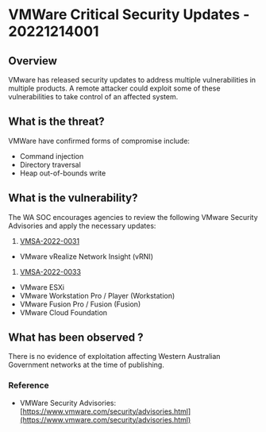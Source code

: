 # VMWare Critical Security Updates - 20221214001

## Overview

VMware has released security updates to address multiple vulnerabilities in multiple products. A remote attacker could exploit some of these vulnerabilities to take control of an affected system.

## What is the threat?

VMWare have confirmed forms of compromise include:

- Command injection
- Directory traversal
- Heap out-of-bounds write

## What is the vulnerability?

The WA SOC encourages agencies to review the following VMware Security Advisories and apply the necessary updates:

1. [VMSA-2022-0031](https://www.vmware.com/security/advisories/VMSA-2022-0031.html)

- VMware vRealize Network Insight (vRNI)

1. [VMSA-2022-0033](https://www.vmware.com/security/advisories/VMSA-2022-0033.html)

- VMware ESXi
- VMware Workstation Pro / Player (Workstation)
- VMware Fusion Pro / Fusion (Fusion)
- VMware Cloud Foundation

## What has been observed ?

There is no evidence of exploitation affecting Western Australian Government networks at the time of publishing.

### Reference

- VMWare Security Advisories: [https://www.vmware.com/security/advisories.html](https://www.vmware.com/security/advisories.html)
